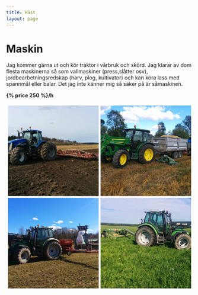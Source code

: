 ```yaml
---
title: Häst
layout: page
---
```


# Maskin

Jag kommer gärna ut och kör traktor i vårbruk och skörd. Jag klarar av dom flesta maskinerna så som vallmaskiner (press,slåtter osv), jordbearbetningsredskap (harv, plog, kultivator) och kan köra lass med spannmål eller balar. Det jag inte känner mig så säker på är såmaskinen.

**{% price 250 %}/h**

![Maskiner](/bilder/traktor.png)
